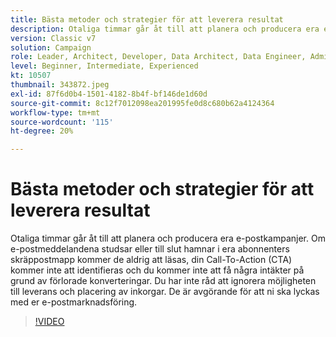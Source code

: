 ```yaml
---
title: Bästa metoder och strategier för att leverera resultat
description: Otaliga timmar går åt till att planera och producera era e-postkampanjer. Om e-postmeddelandena studsar eller till slut hamnar i din prenumerations skräppostmapp kommer de... (Beskrivningarna ska vara mellan 60 och 160 tecken)
version: Classic v7
solution: Campaign
role: Leader, Architect, Developer, Data Architect, Data Engineer, Admin, User
level: Beginner, Intermediate, Experienced
kt: 10507
thumbnail: 343872.jpeg
exl-id: 87f6d0b4-1501-4182-8b4f-bf146de1d60d
source-git-commit: 8c12f7012098ea201995fe0d8c680b62a4124364
workflow-type: tm+mt
source-wordcount: '115'
ht-degree: 20%

---
```


# Bästa metoder och strategier för att leverera resultat

Otaliga timmar går åt till att planera och producera era e-postkampanjer. Om e-postmeddelandena studsar eller till slut hamnar i era abonnenters skräppostmapp kommer de aldrig att läsas, din Call-To-Action (CTA) kommer inte att identifieras och du kommer inte att få några intäkter på grund av förlorade konverteringar. Du har inte råd att ignorera möjligheten till leverans och placering av inkorgar. De är avgörande för att ni ska lyckas med er e-postmarknadsföring.

>[!VIDEO](https://video.tv.adobe.com/v/343872/?quality=12&learn=on)
